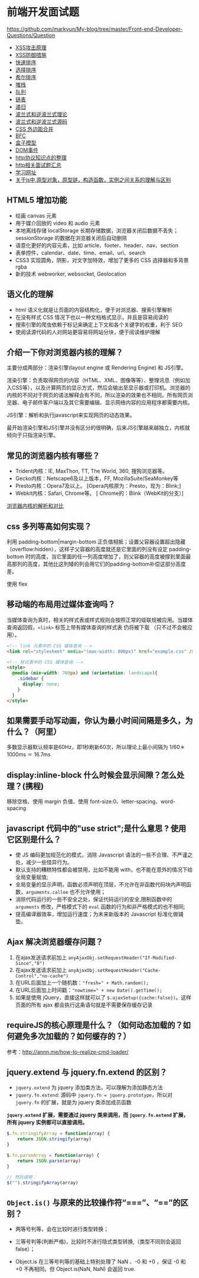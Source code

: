 # 前端开发面试题

<https://github.com/markyun/My-blog/tree/master/Front-end-Developer-Questions/Question>

- [XSS攻击原理](http://www.imooc.com/learn/812)
- [XSS防御措施](http://www.imooc.com/learn/812)
- [快速排序](https://segmentfault.com/a/1190000009426421)
- [选择排序](https://segmentfault.com/a/1190000009366805)
- [希尔排序](https://segmentfault.com/a/1190000009461832)
- [堆栈](https://juejin.im/entry/58759e79128fe1006b48cdfd)
- [队列](https://juejin.im/entry/58759e79128fe1006b48cdfd)
- [链表](https://juejin.im/entry/58759e79128fe1006b48cdfd)
- [递归](https://segmentfault.com/a/1190000009857470)
- [波兰式和逆波兰式理论](http://www.cnblogs.com/chenying99/p/3675876.html)
- [波兰式和逆波兰式源码](https://github.com/Tairraos/rpn.js/blob/master/rpn.js)
- [CSS 外边距合并](http://www.w3school.com.cn/css/css_margin_collapsing.asp)
- [BFC](http://www.html-js.com/article/1866)
- [盒子模型](https://github.com/chokcoco/iCSS/issues/5)
- [DOM事件](http://javascript.ruanyifeng.com/dom/event.html)
- [http协议知识点的整理](https://segmentfault.com/a/1190000007033157)
- [http相关面试题汇总](http://10808695.blog.51cto.com/10798695/1840537)
- [学习网址](http://zh.learnlayout.com/)
- [关于js中,原型对象，原型链，构造函数，实例之间关系的理解与区别](https://segmentfault.com/q/1010000005182807)

## HTML5 增加功能

* 绘画 canvas 元素
* 用于媒介回放的 video 和 audio 元素
* 本地离线存储 localStorage 长期存储数据，浏览器关闭后数据不丢失；sessionStorage 的数据在浏览器关闭后自动删除
* 语意化更好的内容元素，比如 article、footer、header、nav、section
* 表单控件，calendar、date、time、email、url、search
* CSS3 实现圆角，阴影，对文字加特效，增加了更多的 CSS 选择器和多背景 rgba
* 新的技术 webworker, websocket, Geolocation

## 语义化的理解

* html 语义化就是让页面的内容结构化，便于对浏览器、搜索引擎解析
* 在没有样式 CSS 情况下也以一种文档格式显示，并且是容易阅读的
* 搜索引擎的爬虫依赖于标记来确定上下文和各个关键字的权重，利于 SEO
* 使阅读源代码的人对网站更容易将网站分块，便于阅读维护理解

## 介绍一下你对浏览器内核的理解？

主要分成两部分：渲染引擎(layout engine 或 Rendering Engine) 和 JS引擎。

渲染引擎：负责取得网页的内容（HTML、XML、图像等等）、整理讯息（例如加入CSS等），以及计算网页的显示方式，然后会输出至显示器或打印机。浏览器的内核的不同对于网页的语法解释会有不同，所以渲染的效果也不相同。所有网页浏览器、电子邮件客户端以及其它需要编辑、显示网络内容的应用程序都需要内核。

JS引擎：解析和执行javascript来实现网页的动态效果。

最开始渲染引擎和JS引擎并没有区分的很明确，后来JS引擎越来越独立，内核就倾向于只指渲染引擎。

## 常见的浏览器内核有哪些？

* Trident内核：IE, MaxThon, TT, The World, 360, 搜狗浏览器等。
* Gecko内核：Netscape6及以上版本，FF, MozillaSuite/SeaMonkey等
* Presto内核：Opera7及以上。      [Opera内核原为：Presto，现为：Blink;]
* Webkit内核：Safari, Chrome等。   [ Chrome的：Blink（WebKit的分支）]

[浏览器内核的解析和对比](http://www.cnblogs.com/fullhouse/archive/2011/12/19/2293455.html)

## css 多列等高如何实现？

利用 padding-bottom|margin-bottom 正负值相抵；设置父容器设置超出隐藏（overflow:hidden），这样子父容器的高度就还是它里面的列没有设定 padding-bottom 时的高度，当它里面的任一列高度增加了，则父容器的高度被撑到里面最高那列的高度，其他比这列矮的列会用它们的padding-bottom补偿这部分高度差。

使用 flex

## 移动端的布局用过媒体查询吗？

当媒体查询为真时，相关的样式表或样式规则会按照正常的级联规被应用。当媒体查询返回假，`<link>` 标签上带有媒体查询的样式表 仍将被下载 （只不过不会被应用）。

```html
<!-- link 元素中的 CSS 媒体查询 -->
<link rel="stylesheet" media="(max-width: 800px)" href="example.css" />
```

```html
<!-- 样式表中的 CSS 媒体查询 -->
<style>
  @media (min-width: 700px) and (orientation: landscape){
    .sidebar {
      display: none;
    }
  }
</style>
```

## 如果需要手动写动画，你认为最小时间间隔是多久，为什么？（阿里）

多数显示器默认频率是60Hz，即1秒刷新60次，所以理论上最小间隔为 1/60＊1000ms ＝ 16.7ms

## display:inline-block 什么时候会显示间隙？怎么处理？(携程)

移除空格、使用 margin 负值、使用 font-size:0、letter-spacing、word-spacing

## javascript 代码中的"use strict";是什么意思 ? 使用它区别是什么？

* 使 JS 编码更加规范化的模式，消除 Javascript 语法的一些不合理、不严谨之处，减少一些怪异行为。
* 默认支持的糟糕特性都会被禁用，比如不能用 with，也不能在意外的情况下给全局变量赋值;
* 全局变量的显示声明，函数必须声明在顶层，不允许在非函数代码块内声明函数，`arguments.callee` 也不允许使用；
* 消除代码运行的一些不安全之处，保证代码运行的安全,限制函数中的 `arguments` 修改，严格模式下的 `eval` 函数的行为和非严格模式的也不相同;
* 提高编译器效率，增加运行速度；为未来新版本的 Javascript 标准化做铺垫。

## Ajax 解决浏览器缓存问题？

1. 在ajax发送请求前加上 `anyAjaxObj.setRequestHeader("If-Modified-Since","0")`
1. 在ajax发送请求前加上 `anyAjaxObj.setRequestHeader("Cache-Control","no-cache")`
1. 在URL后面加上一个随机数：`"fresh=" + Math.random();`
1. 在URL后面加上时间戳：`"nowtime=" + new Date().getTime();`
1. 如果是使用 jQuery，直接这样就可以了 `$.ajaxSetup({cache:false})`。这样页面的所有 ajax 都会执行这条语句就是不需要保存缓存记录

## requireJS的核心原理是什么？（如何动态加载的？如何避免多次加载的？如何缓存的？）

参考：<http://annn.me/how-to-realize-cmd-loader/>

## jquery.extend 与 jquery.fn.extend 的区别？

* `jquery.extend` 为 jquery 添加类方法，可以理解为添加静态方法
* `jquery.fn.extend`: 源码中 `jquery.fn = jquery.prototype`，所以对 `jquery.fn` 的扩展，就是为 jquery 类添加成员函数

**`jquery.extend` 扩展，需要通过 jquery 类来调用，而 `jquery.fn.extend` 扩展，所有 jquery 实例都可以直接调用。**

```javascript
$.fn.stringifyArray = function(array) {
    return JSON.stringify(array)
}

$.fn.parseArray = function(array) {
    return JSON.parse(array)
}

// 然后调用：
$("").stringifyArray(array)
```

## `Object.is()` 与原来的比较操作符“===”、“==”的区别？

* 两等号判等，会在比较时进行类型转换；
* 三等号判等(判断严格)，比较时不进行隐式类型转换,（类型不同则会返回false）；

* Object.is 在三等号判等的基础上特别处理了 NaN 、-0 和 +0 ，保证 -0 和 +0 不再相同。但 Object.is(NaN, NaN) 会返回 true.
